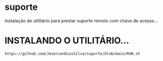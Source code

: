 # suporte
Instalação de utilitário para prestar suporte remoto com chave de acesso...

# INSTALANDO O UTILITÁRIO...

```bash
https://github.com/JeversonDiasSilva/suporte/blob/main/RUN.sh
```

